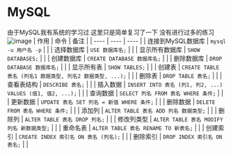 # MySQL
由于MySQL我有系统的学习过 这里只是简单复习了一下 没有进行过多的练习
![image](https://user-images.githubusercontent.com/71172395/125794610-c70f39a3-dc19-41b8-b1a1-01523df03ff2.png)
| 作用 | 命令 | 备注 |
| ---- | ---- | ---- |
| 连接到MySQL数据库 | `mysql -u 用户名 -p` | |
| 选择数据库 | `USE 数据库名;` | |
| 显示所有数据库 | `SHOW DATABASES;` | |
| 创建数据库 | `CREATE DATABASE 数据库名;` | |
| 删除数据库 | `DROP DATABASE 数据库名;` | |
| 显示所有表 | `SHOW TABLES;` | |
| 创建表 | `CREATE TABLE 表名 (列名1 数据类型, 列名2 数据类型, ...);` | |
| 删除表 | `DROP TABLE 表名;` | |
| 查看表结构 | `DESCRIBE 表名;` | |
| 插入数据 | `INSERT INTO 表名 (列1, 列2, ...) VALUES (值1, 值2, ...);` | |
| 查询数据 | `SELECT 列名 FROM 表名 WHERE 条件;` | |
| 更新数据 | `UPDATE 表名 SET 列名 = 新值 WHERE 条件;` | |
| 删除数据 | `DELETE FROM 表名 WHERE 条件;` | |
| 添加列 | `ALTER TABLE 表名 ADD 列名 数据类型;` | |
| 删除列 | `ALTER TABLE 表名 DROP 列名;` | |
| 修改列类型 | `ALTER TABLE 表名 MODIFY 列名 新数据类型;` | |
| 重命名表 | `ALTER TABLE 表名 RENAME TO 新表名;` | |
| 创建索引 | `CREATE INDEX 索引名 ON 表名 (列名);` | |
| 删除索引 | `DROP INDEX 索引名 ON 表名;` | |
